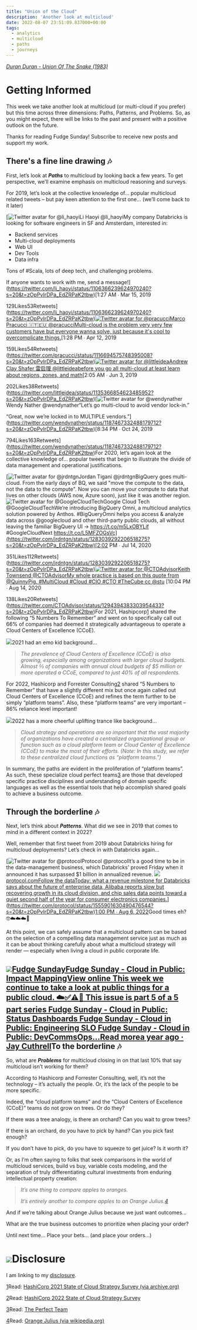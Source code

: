 ```yaml
---
title: "Union of the Cloud"
description: 'Another look at multicloud'
date: 2022-08-07 23:51:09.837000+00:00
tags:
  - analytics
  - multicloud
  - paths
  - journeys
---
```


*[Duran Duran - Union Of The Snake (1983)](https://www.youtube.com/watch?v=n6p5Q6_JBes)*

Getting Informed
================

This week we take another look at multicloud (or multi-cloud if you prefer) but this time across three dimensions: Paths, Patterns, and Problems. So, as you might expect, there will be links to the past and present with a positive outlook on the future.

Thanks for reading Fudge Sunday! Subscribe to receive new posts and support my work.

There's a fine line drawing 🎶
-----------------------------

First, let’s look at ***Paths*** to multicloud by looking back a few years. To get perspective, we’ll examine emphasis on multicloud reasoning and surveys.

For 2019, let’s look at the collective knowledge of… popular multicloud related tweets – but pay keen attention to the first one… (we’ll come back to it later)

[![Twitter avatar for @li_haoyi](https://substackcdn.com/image/twitter_name/w_96/li_haoyi.jpg)Li Haoyi @li\_haoyiMy company Databricks is looking for software engineers in SF and Amsterdam, interested in:

- Backend services
- Multi-cloud deployments
- Web UI
- Dev Tools
- Data infra

Tons of #Scala, lots of deep tech, and challenging problems.

If anyone wants to work with me, send a message!](https://twitter.com/li_haoyi/status/1106366239624970240?s=20&t=zOpPvIrDPa_EdZRPaK2tbw)[1:27 AM ∙ Mar 15, 2019



129Likes53Retweets](https://twitter.com/li_haoyi/status/1106366239624970240?s=20&t=zOpPvIrDPa_EdZRPaK2tbw)[![Twitter avatar for @pracucci](https://substackcdn.com/image/twitter_name/w_96/pracucci.jpg)Marco Pracucci 🇮🇹🇪🇺 @pracucciMulti-cloud is the problem very very few customers have but everyone wanna solve, just because it's cool to overcomplicate things.](https://twitter.com/pracucci/status/1116694575748395008?s=20&t=zOpPvIrDPa_EdZRPaK2tbw)[1:28 PM ∙ Apr 12, 2019



159Likes54Retweets](https://twitter.com/pracucci/status/1116694575748395008?s=20&t=zOpPvIrDPa_EdZRPaK2tbw)[![Twitter avatar for @littleidea](https://substackcdn.com/image/twitter_name/w_96/littleidea.jpg)Andrew Clay Shafer 雷启理 @littleideabefore you go all multi-cloud at least learn about regions, zones, and math](https://twitter.com/littleidea/status/1135366854623485952?s=20&t=zOpPvIrDPa_EdZRPaK2tbw)[2:05 AM ∙ Jun 3, 2019



202Likes38Retweets](https://twitter.com/littleidea/status/1135366854623485952?s=20&t=zOpPvIrDPa_EdZRPaK2tbw)[![Twitter avatar for @wendynather](https://substackcdn.com/image/twitter_name/w_96/wendynather.jpg)Wendy Nather @wendynather“Let’s go multi-cloud to avoid vendor lock-in.”

“Great, now we’re locked in to MULTIPLE vendors.”](https://twitter.com/wendynather/status/1187467332488179712?s=20&t=zOpPvIrDPa_EdZRPaK2tbw)[8:34 PM ∙ Oct 24, 2019



794Likes163Retweets](https://twitter.com/wendynather/status/1187467332488179712?s=20&t=zOpPvIrDPa_EdZRPaK2tbw)For 2020, let’s again look at the collective knowledge of… popular tweets that begin to illustrate the divide of data management and operational justifications.

[![Twitter avatar for @jrdntgn](https://substackcdn.com/image/twitter_name/w_96/jrdntgn.jpg)Jordan Tigani @jrdntgnBigQuery goes multi-cloud. From the early days of BQ, we said "move the compute to the data, not the data to the compute". Now you can move your compute to data that lives on other clouds (AWS now, Azure soon), just like it was another region. ![Twitter avatar for @GoogleCloudTech](https://substackcdn.com/image/twitter_name/w_40/GoogleCloudTech.jpg)Google Cloud Tech @GoogleCloudTechWe’re introducing BigQuery Omni, a multicloud analytics solution powered by Anthos. #BigQueryOmni helps you access & analyze data across @googlecloud and other third-party public clouds, all without leaving the familiar BigQuery UI → https://t.co/m5LxOBYLif #GoogleCloudNext https://t.co/L5MFZOGsVc](https://twitter.com/jrdntgn/status/1283039292206518275?s=20&t=zOpPvIrDPa_EdZRPaK2tbw)[2:02 PM ∙ Jul 14, 2020



351Likes112Retweets](https://twitter.com/jrdntgn/status/1283039292206518275?s=20&t=zOpPvIrDPa_EdZRPaK2tbw)[![Twitter avatar for @CTOAdvisor](https://substackcdn.com/image/twitter_name/w_96/CTOAdvisor.jpg)Keith Townsend @CTOAdvisorMy whole practice is based on this quote from @QuinnyPig. #MultiCloud #Cloud #CIO #CTO #TheCube cc @stu](https://twitter.com/CTOAdvisor/status/1294394383303954433?s=20&t=zOpPvIrDPa_EdZRPaK2tbw) [10:04 PM ∙ Aug 14, 2020



138Likes20Retweets](https://twitter.com/CTOAdvisor/status/1294394383303954433?s=20&t=zOpPvIrDPa_EdZRPaK2tbw)For 2021, Hashipcorp[1](#footnote-1) shared the following “5 Numbers To Remember” and went on to specifically call out 66% of companies had deemed it strategically advantageous to operate a Cloud Centers of Excellence (CCoE).

[![](https://bucketeer-e05bbc84-baa3-437e-9518-adb32be77984.s3.amazonaws.com/public/images/3614aaba-8de2-4fb8-a22d-d7eb7253988e_2204x1030.png)](https://substackcdn.com/image/fetch/f_auto,q_auto:good,fl_progressive:steep/https%3A%2F%2Fbucketeer-e05bbc84-baa3-437e-9518-adb32be77984.s3.amazonaws.com%2Fpublic%2Fimages%2F3614aaba-8de2-4fb8-a22d-d7eb7253988e_2204x1030.png)2021 had an emo kid background…
> *The prevalence of Cloud Centers of Excellence (CCoE) is also growing, especially among organizations with larger cloud budgets. Almost ⅔ of companies with annual cloud budgets of $5 million or more operated a CCoE, compared to just 40% of all respondents.*
> 
> 

For 2022, Hashicorp and Forrester Consulting[2](#footnote-2) shared “5 Numbers to Remember” that have a slightly different mix but once again called out Cloud Centers of Excellence (CCoE) and refines the term further to be simply “platform teams”. Also, these “platform teams” are very important – 86% reliance level important!

[![](https://bucketeer-e05bbc84-baa3-437e-9518-adb32be77984.s3.amazonaws.com/public/images/cd89557a-8102-4bf2-af0c-faf14376dc2a_2134x1016.png)](https://substackcdn.com/image/fetch/f_auto,q_auto:good,fl_progressive:steep/https%3A%2F%2Fbucketeer-e05bbc84-baa3-437e-9518-adb32be77984.s3.amazonaws.com%2Fpublic%2Fimages%2Fcd89557a-8102-4bf2-af0c-faf14376dc2a_2134x1016.png)2022 has a more cheerful uplifting trance like background…
> *Cloud strategy and operations are so important that the vast majority of organizations have created a centralized organizational group or function such as a cloud platform team or Cloud Center of Excellence (CCoE) to make the most of their efforts. (Note: In this study, we refer to these centralized cloud functions as “platform teams.”)*
> 
> 

In summary, the paths are evident in the proliferation of “platform teams”. As such, these specialize cloud perfect teams[3](#footnote-3) are those that developed specific practice disciplines and understanding of domain specific languages as well as the essential tools that help accomplish shared goals to achieve a business outcome.

Through the borderline 🎶
------------------------

Next, let’s think about ***Patterns***. What did we see in 2019 that comes to mind in a different context in 2022?

Well, remember that first tweet from 2019 about Databricks hiring for multicloud deployments? Let’s check in with Databricks again… 

[![Twitter avatar for @protocol](https://substackcdn.com/image/twitter_name/w_96/protocol.jpg)Protocol @protocolIt’s a good time to be in the data-management business, which Databricks' proved Friday when it announced it has surpassed $1 billion in annualized revenue. [![](https://bucketeer-e05bbc84-baa3-437e-9518-adb32be77984.s3.amazonaws.com/public/images/f490d925-eab1-40db-a637-1f539f6d9974_1200x600.jpeg)protocol.comFollow the dataToday: what a revenue milestone for Databricks says about the future of enterprise data, Alibaba reports slow but recovering growth in its cloud division, and chip sales data points toward a quiet second half of the year for consumer electronics companies.](https://www.protocol.com/newsletters/protocol-enterprise/databricks-one-billion-alibaba-cloud)](https://twitter.com/protocol/status/1555901630490476544?s=20&t=zOpPvIrDPa_EdZRPaK2tbw)[1:00 PM ∙ Aug 6, 2022](https://twitter.com/protocol/status/1555901630490476544?s=20&t=zOpPvIrDPa_EdZRPaK2tbw)Good times eh? 🤓☁️☁️☁️🤯

At this point, we can safely assume that a multicloud pattern can be based on the selection of a compelling data management service just as much as it can be about thinking carefully about what a multicloud strategy will render — especially when living a cloud in public corporate life.

[![](https://bucketeer-e05bbc84-baa3-437e-9518-adb32be77984.s3.amazonaws.com/public/images/58409c1d-315a-477e-9392-64c82bab22dd_992x992.png)Fudge SundayFudge Sunday - Cloud in Public: Impact MappingView online This week we continue to take a look at public things for a public cloud. ☁️✅⚠️🛑 This issue is part 5 of a 5 part series Fudge Sunday - Cloud in Public: Status Dashboards Fudge Sunday - Cloud in Public: Engineering SLO Fudge Sunday - Cloud in Public: DevCommsOps…Read morea year ago · Jay Cuthrell](https://sunday.fudge.org/p/fudge-sunday-cloud-in-public-impact-mapping-826383?utm_source=substack&utm_campaign=post_embed&utm_medium=web)To the borderline 🎶
-------------------

So, what are ***Problems*** for multicloud closing in on that last 10% that say multicloud isn’t working for them? 

According to Hashicorp and Forrester Consulting, well, it’s not the technology – it’s actually the people. Or, it’s the lack of the people to be more specific.

Indeed, the “cloud platform teams” and the “Cloud Centers of Excellence (CCoE)” teams do not grow on trees. Or do they?

If there was a tree analogy, is there an orchard? Can you wait to grow trees?

If there is an orchard, do you have to pick by hand? Can you pick fast enough?

If you don’t have to pick, do you have to squeeze to get juice? Is it worth it?

Or, as I’m often saying to folks that seek comparisons in the world of multicloud services, build vs buy, variable costs modeling, and the separation of truly differentiating cultural investments from enduring intellectual property creation:


> *It’s one thing to compare apples to oranges.* 
> 
> *It’s entirely another to compare apples to an Orange Julius.[4](#footnote-4)*
> 
> 

And if we’re talking about Orange Julius because we just want outcomes…

What are the true business outcomes to prioritize when placing your order?

Until next time… Place your bets… (and place your orders…)

[![](https://bucketeer-e05bbc84-baa3-437e-9518-adb32be77984.s3.amazonaws.com/public/images/24c1bc56-e6e7-4e2f-8277-ed8a73662534_666x375.jpeg)](https://substackcdn.com/image/fetch/f_auto,q_auto:good,fl_progressive:steep/https%3A%2F%2Fbucketeer-e05bbc84-baa3-437e-9518-adb32be77984.s3.amazonaws.com%2Fpublic%2Fimages%2F24c1bc56-e6e7-4e2f-8277-ed8a73662534_666x375.jpeg)Disclosure
==========

I am linking to my [disclosure](https://jaycuthrell.com/disclosure/?utm_campaign=Fudge%20Sunday&utm_medium=email&utm_source=Revue%20newsletter).

[1](#footnote-anchor-1)Read: [HashiCorp 2021 State of Cloud Strategy Survey (via archive.org)](https://web.archive.org/web/20210811160340/https://www.hashicorp.com/state-of-the-cloud)

[2](#footnote-anchor-2)Read: [HashiCorp 2022 State of Cloud Strategy Survey](https://www.hashicorp.com/state-of-the-cloud)

[3](#footnote-anchor-3)Read: [The Perfect Team](https://fudge.org/archive/the-perfect-team/)

[4](#footnote-anchor-4)Read: [Orange Julius (via wikipedia.org)](https://en.wikipedia.org/wiki/Orange_Julius)

